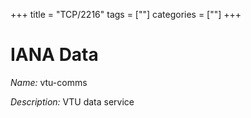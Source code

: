 +++
title = "TCP/2216"
tags = [""]
categories = [""]
+++

# IANA Data

_Name:_ vtu-comms

_Description:_ VTU data service

